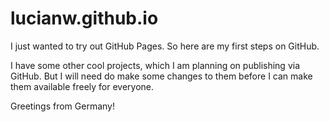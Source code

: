 lucianw.github.io
=================

I just wanted to try out GitHub Pages. So here are my first steps on GitHub.

I have some other cool projects, which I am planning on publishing via GitHub. But I will need do make some changes to them before I can make them available freely for everyone.

Greetings from Germany!
